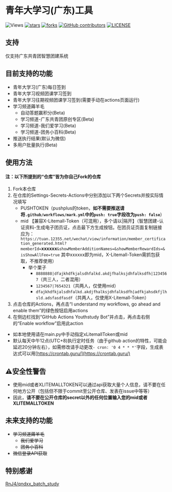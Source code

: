 # 青年大学习(广东)工具
![Views](https://views.whatilearened.today/views/github/Chenghow/youthstudy-tool.svg)
[![stars](https://img.shields.io/github/stars/Chenghow/youthstudy-tool.svg?label=Stars)](https://github.com/Chenghow/youthstudy-tool/stargazers)
[![forks](https://img.shields.io/github/forks/Chenghow/youthstudy-tool.svg?label=Forks)](https://github.com/Chenghow/youthstudy-tool/network/members)
[![GitHub contributors](https://img.shields.io/github/contributors/Chenghow/youthstudy-tool?label=Contributors)](https://github.com/Chenghow/youthstudy-tool/graphs/contributors)
[![LICENSE](https://img.shields.io/github/license/Chenghow/youthstudy-tool?label=License)](https://github.com/Chenghow/youthstudy-tool/blob/master/LICENSE)
## 支持
仅支持广东共青团智慧团建系统
## 目前支持的功能
- 青年大学习(广东)每日签到
- 青年大学习视频团课学习签到
- 青年大学习往期视频团课学习签到(需要手动在actions页面运行)
- 学习频道薅羊毛
  - 自动答题赢积分(Beta)
  - 学习频道-广东共青团原创专区(Beta)
  - 学习频道-我们爱学习(Beta)
  - 学习频道-团务小百科(Beta)
- 推送执行结果(默认为微信)
- 多用户批量执行(Beta)
## 使用方法
#### 注：以下所提到的“仓库”皆为你自己Fork的仓库
1. Fork本仓库
2. 在仓库的Settings-Secrets-Actions中分别添加以下两个Secrets并按实际情况填写
    - PUSHTOKEN（pushplus的token，**如不需要推送请将`.github/workflows/mark.yml`中的`push: true`字段改为`push: false`**）
    - mid 【兼容X-Litemall-Token（可混用），多个请以|隔开】（智慧团建-认证资料-生成电子团员证，点击最下方生成按钮。在团员证页面复制链接 应为：`https://tuan.12355.net/wechat/view/information/member_certification_generated.html?memberId=`**xxxxxx**`&showMemberAdditionNames=&showMemberRewardIds=&isShowAllFee=true` 其中xxxxxx即为mid，X-Litemall-Token需抓包获取，不推荐使用）
      - 举个栗子
        - `8888888|dfajkhdfkjalsdhfalkd.akdjfhalksjdhfalksdfh|1234567`（共三人，二者混用）
        - `1234567|7654321`（共两人，仅使用mid）
        - `dfajkhdfkjalsdhfalkd.akdjfhalksjdhfalksdfh|adfkjahsdkfjlhsld.adsfasdfasdf`（共两人，仅使用X-Litemall-Token）
3. 点击仓库的Actions，再点击“I understand my workflows, go ahead and enable them”的绿色按钮启用actions
4. 在侧边栏找到“GitHub Actions Youthstudy Bot”并点击，再点击右侧的“Enable workflow”启用此action
- 如本地使用请在main.py中手动指定xLitemallToken或mid
- 默认每天中午12点(UTC+8)执行定时任务（由于github action的特性，可能会延迟20分钟左右），如需修改请手动更改`- cron: '0 4 * * *'`字段，生成表达式可以用[https://crontab.guru/](https://crontab.guru/)

## ⚠安全性警告
- 使用mid或者XLITEMALLTOKEN可以通过api获取大量个人信息，请不要在任何地方公开（包括但不限于commit至公开仓库、发表在issue中等等）
- 因此，**请不要在公开仓库的secret以外的任何位置输入您的mid或者XLITEMALLTOKEN**

## 未来支持的功能
- ~~学习频道薅羊毛~~
  - ~~我们爱学习~~
  - ~~团务小百科~~
- ~~微信登录API获取~~

## 特别感谢
[RnJ4/qndxx_batch_study](https://github.com/RnJ4/qndxx_batch_study)